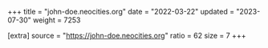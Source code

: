 +++
title = "john-doe.neocities.org"
date = "2022-03-22"
updated = "2023-07-30"
weight = 7253

[extra]
source = "https://john-doe.neocities.org"
ratio = 62
size = 7
+++
